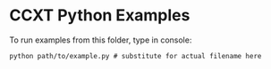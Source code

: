 # CCXT Python Examples

To run examples from this folder, type in console:

```shell
python path/to/example.py # substitute for actual filename here
```

